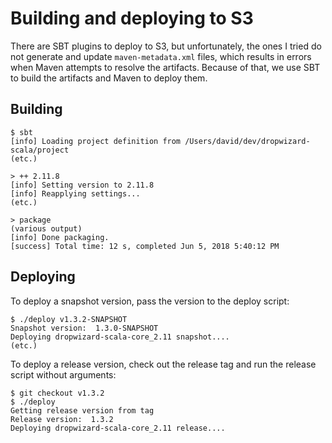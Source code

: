 Building and deploying to S3
============================

There are SBT plugins to deploy to S3, but unfortunately, the ones
I tried do not generate and update `maven-metadata.xml` files, which
results in errors when Maven attempts to resolve the artifacts.  Because
of that, we use SBT to build the artifacts and Maven to deploy them.

Building
--------

```$bash
$ sbt
[info] Loading project definition from /Users/david/dev/dropwizard-scala/project
(etc.)

> ++ 2.11.8
[info] Setting version to 2.11.8
[info] Reapplying settings...
(etc.)

> package
(various output)
[info] Done packaging.
[success] Total time: 12 s, completed Jun 5, 2018 5:40:12 PM
```

Deploying
---------

To deploy a snapshot version, pass the version to the deploy script:

```$bash
$ ./deploy v1.3.2-SNAPSHOT
Snapshot version:  1.3.0-SNAPSHOT
Deploying dropwizard-scala-core_2.11 snapshot....
(etc.)
```

To deploy a release version, check out the release tag and run the release 
script without arguments:

```$bash
$ git checkout v1.3.2
$ ./deploy
Getting release version from tag
Release version:  1.3.2
Deploying dropwizard-scala-core_2.11 release....
``` 
